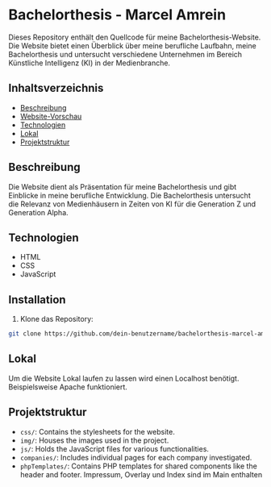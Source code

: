 # Bachelorthesis - Marcel Amrein

Dieses Repository enthält den Quellcode für meine Bachelorthesis-Website. Die Website bietet einen Überblick über meine berufliche Laufbahn, meine Bachelorthesis und untersucht verschiedene Unternehmen im Bereich Künstliche Intelligenz (KI) in der Medienbranche.

## Inhaltsverzeichnis

- [Beschreibung](#beschreibung)
- [Website-Vorschau](#website-vorschau)
- [Technologien](#technologien)
- [Lokal](#lokal)
- [Projektstruktur](#projektstruktur)

## Beschreibung

Die Website dient als Präsentation für meine Bachelorthesis und gibt Einblicke in meine berufliche Entwicklung. Die Bachelorthesis untersucht die Relevanz von Medienhäusern in Zeiten von KI für die Generation Z und Generation Alpha.

## Technologien

- HTML
- CSS
- JavaScript

## Installation

1. Klone das Repository:

```bash
git clone https://github.com/dein-benutzername/bachelorthesis-marcel-amrein.git

```
## Lokal

Um die Website Lokal laufen zu lassen wird einen Localhost benötigt. Beispielsweise Apache funktioniert.

## Projektstruktur

- `css/`: Contains the stylesheets for the website.
- `img/`: Houses the images used in the project.
- `js/`: Holds the JavaScript files for various functionalities.
- `companies/`: Includes individual pages for each company investigated.
- `phpTemplates/`: Contains PHP templates for shared components like the header and footer.
Impressum, Overlay und Index sind im Main enthalten
